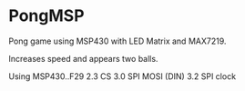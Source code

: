 # PongMSP


Pong game using MSP430 with LED Matrix and MAX7219. 

Increases speed and appears two balls. 

Using MSP430..F29
2.3  CS
3.0  SPI MOSI (DIN)
3.2  SPI clock





